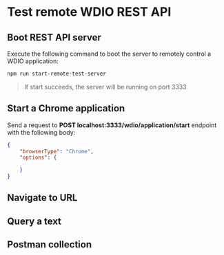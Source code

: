 # Test remote WDIO REST API

## Boot REST API server

Execute the following command to boot the server to remotely control a WDIO application:

```bash
npm run start-remote-test-server
```

> If start succeeds, the server will be running on port 3333

## Start a Chrome application

Send a request to **POST localhost:3333/wdio/application/start** endpoint with the following body:

```json
{
    "browserType": "Chrome",
    "options": {

    }
}
```

## Navigate to URL



## Query a text


## Postman collection




